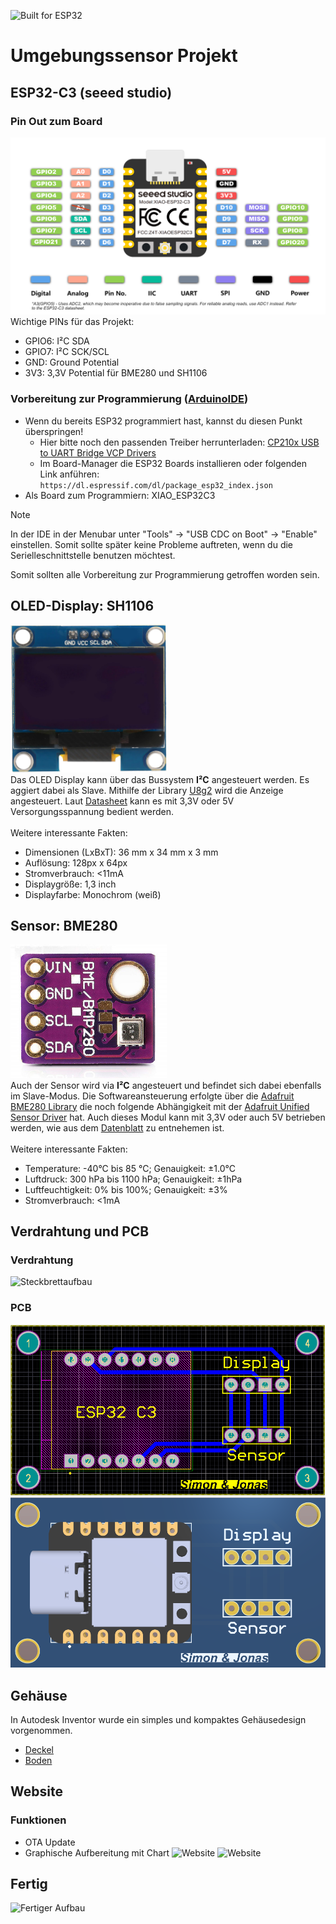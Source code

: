 
![Built for ESP32](https://img.shields.io/badge/Built%20for-ESP32-blue?logo=espressif&logoColor=white)

# Umgebungssensor Projekt
## ESP32-C3 (seeed studio)
### Pin Out zum Board
![ESP32-C3 Pin Out](/docs/pinout_c3.png)
Wichtige PINs für das Projekt:
- GPIO6: I²C SDA
- GPIO7: I²C SCK/SCL
- GND: Ground Potential
- 3V3: 3,3V Potential für BME280 und SH1106

### Vorbereitung zur Programmierung ([ArduinoIDE](https://www.arduino.cc/en/software/))
- Wenn du bereits ESP32 programmiert hast, kannst du diesen Punkt überspringen!
    - Hier bitte noch den passenden Treiber herrunterladen: [CP210x USB to UART Bridge VCP Drivers](https://www.silabs.com/developer-tools/usb-to-uart-bridge-vcp-drivers?tab=downloads)
    - Im Board-Manager die ESP32 Boards installieren oder folgenden Link anführen: `https://dl.espressif.com/dl/package_esp32_index.json`
- Als Board zum Programmiern: XIAO_ESP32C3

> [!NOTE]
> In der IDE in der Menubar unter "Tools" → "USB CDC on Boot" → "Enable" einstellen. Somit sollte später keine Probleme auftreten, wenn du die Serielleschnittstelle benutzen möchtest.

Somit sollten alle Vorbereitung zur Programmierung getroffen worden sein.
## OLED-Display: SH1106
<img src="/docs/SH1106.jpg" alt="SH1106" width="250px"></img> \
Das OLED Display kann über das Bussystem **I²C** angesteuert werden. Es aggiert dabei als Slave. Mithilfe der Library [U8g2](https://github.com/olikraus/u8g2) wird die Anzeige angesteuert. Laut [Datasheet](https://cdn.shopify.com/s/files/1/1509/1638/files/1_3_Zoll_Display_Datenblatt_AZ-Delivery_Vertriebs_GmbH_rev.pdf?v=1606164520) kann es mit 3,3V oder 5V Versorgungsspannung bedient werden.<br/> <br/>
Weitere interessante Fakten:
- Dimensionen (LxBxT): 36 mm x 34 mm x 3 mm
- Auflösung: 128px x 64px
- Stromverbrauch: <11mA
- Displaygröße: 1,3 inch
- Displayfarbe: Monochrom (weiß)
## Sensor: BME280
<img src="/docs/BME280.jpg" alt="SH1106" width="250px"></img> \
Auch der Sensor wird via **I²C** angesteuert und befindet sich dabei ebenfalls im Slave-Modus. Die Softwareansteuerung erfolgte über die [Adafruit BME280 Library](https://github.com/adafruit/Adafruit_BME280_Library) die noch folgende Abhängigkeit mit der [Adafruit Unified Sensor Driver](https://github.com/adafruit/Adafruit_Sensor) hat. Auch dieses Modul kann mit 3,3V oder auch 5V betrieben werden, wie aus dem [Datenblatt](https://cdn.shopify.com/s/files/1/1509/1638/files/BME280_Barometrischer_Sensor_Modul_Datenblatt_AZ-Delivery_Vertriebs_GmbH.pdf?v=1608218816) zu entnehemen ist.<br/> <br/>
Weitere interessante Fakten:
- Temperature: -40°C bis 85 °C;  Genauigkeit: ±1.0°C
- Luftdruck: 300 hPa bis 1100 hPa; Genauigkeit: ±1hPa
- Luftfeuchtigkeit: 0% bis 100%; Genauigkeit: ±3%
- Stromverbrauch: <1mA
## Verdrahtung und PCB
### Verdrahtung
![Steckbrettaufbau](/docs/Steckplatine.png)
### PCB
![2D-View: PCB](/docs/pcb_2d.png)
![3D-View: PCB](/docs/pcb_3d.png)

## Gehäuse
In Autodesk Inventor wurde ein simples und kompaktes Gehäusedesign vorgenommen.
- [Deckel](/inventor/Deckel.ipt)
- [Boden](/inventor/Boden.ipt)

## Website
### Funktionen
- OTA Update
- Graphische Aufbereitung mit Chart
![Website](/docs/Website1.png)
![Website](/docs/Website2.png)

## Fertig
![Fertiger Aufbau](/docs/fertig.jpg)

